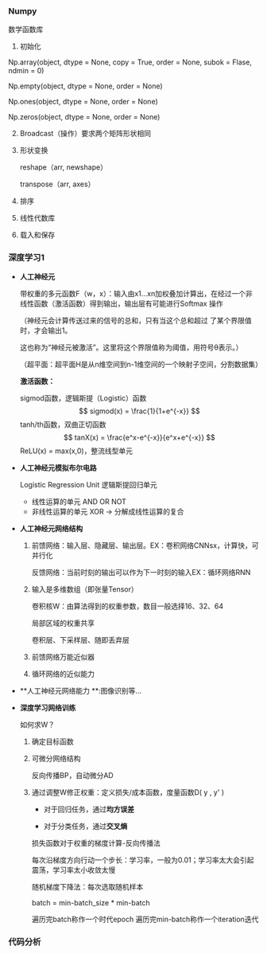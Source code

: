 ### Numpy

数学函数库

1. 初始化

Np.array(object, dtype = None, copy = True, order = None, subok = Flase, ndmin = 0)

Np.empty(object, dtype = None, order = None)

Np.ones(object, dtype = None, order = None)

Np.zeros(object, dtype = None, order = None)

2. Broadcast（操作）要求两个矩阵形状相同

3. 形状变换

   reshape（arr, newshape）

   transpose（arr, axes）

4. 排序
5. 线性代数库
6. 载入和保存

### 深度学习1

- **人工神经元**

  带权重的多元函数F（w，x）：输入由x1...xn加权叠加计算出，在经过一个非线性函数（激活函数）得到输出，输出层有可能进行Softmax 操作

  （神经元会计算传送过来的信号的总和，只有当这个总和超过 了某个界限值时，才会输出1。

  这也称为“神经元被激活”。这里将这个界限值称为阈值，用符号θ表示。）

  （超平面：超平面H是从n维空间到n-1维空间的一个映射子空间，分割数据集）

  **激活函数：**

  sigmod函数，逻辑斯提（Logistic）函数
  $$
  sigmod(x) = \frac{1}{1+e^{-x}}
  $$
  tanh/th函数，双曲正切函数
  $$
  tanX(x) = \frac{e^x-e^{-x}}{e^x+e^{-x}}
  $$
  ReLU(x) = max(x,0)，整流线型单元

  

- **人工神经元模拟布尔电路**

  Logistic Regression Unit 逻辑斯提回归单元

  - 线性运算的单元 AND OR NOT
  - 非线性运算的单元 XOR -> 分解成线性运算的复合

- **人工神经元网络结构**

  1. 前馈网络：输入层、隐藏层、输出层。EX：卷积网络CNNsx，计算快，可并行化

     反馈网络：当前时刻的输出可以作为下一时刻的输入EX：循环网络RNN

  2. 输入是多维数组（即张量Tensor）

     卷积核W：由算法得到的权重参数，数目一般选择16、32、64

     局部区域的权重共享

     卷积层、下采样层、随即丢弃层

  3. 前馈网络万能近似器

  4. 循环网络的近似能力

- **人工神经元网络能力 **:图像识别等...

- **深度学习网络训练**

  如何求W？

  1. 确定目标函数

  2. 可微分网络结构

     反向传播BP，自动微分AD

  3. 通过调整W修正权重：定义损失/成本函数，度量函数D( y , y' )

     - 对于回归任务，通过**均方误差**

     - 对于分类任务，通过**交叉熵**

     损失函数对于权重的梯度计算-反向传播法

     每次沿梯度方向行动一个步长：学习率，一般为0.01；学习率太大会引起震荡，学习率太小收敛太慢

     随机梯度下降法：每次选取随机样本

     batch = min-batch_size * min-batch

     遍历完batch称作一个时代epoch  遍历完min-batch称作一个iteration迭代

### 代码分析

